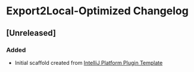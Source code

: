 <!-- Keep a Changelog guide -> https://keepachangelog.com -->

# Export2Local-Optimized Changelog

## [Unreleased]
### Added
- Initial scaffold created from [IntelliJ Platform Plugin Template](https://github.com/JetBrains/intellij-platform-plugin-template)
